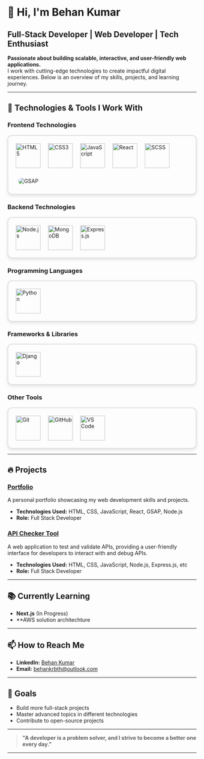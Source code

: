 # 👋 **Hi, I'm Behan Kumar**  
## Full-Stack Developer | Web Developer | Tech Enthusiast  

**Passionate about building scalable, interactive, and user-friendly web applications.**  
I work with cutting-edge technologies to create impactful digital experiences. Below is an overview of my skills, projects, and learning journey.

---

## 🚀 **Technologies & Tools I Work With**

### **Frontend Technologies**  
<div style="display: flex; gap: 20px; flex-wrap: wrap; padding: 20px; border: 2px solid #ddd; border-radius: 12px; box-shadow: 0 4px 8px rgba(0, 0, 0, 0.1);">
  <img src="https://cdn2.iconfinder.com/data/icons/designer-skills/128/code-programming-html-markup-develop-layout-language-256.png" width="66px" alt="HTML5" />
  <img src="https://cdn4.iconfinder.com/data/icons/flat-brand-logo-2/512/css3-64.png" alt="CSS3" width="66px" />
  <img src="https://cdn2.iconfinder.com/data/icons/designer-skills/128/code-programming-javascript-software-develop-command-language-256.png" alt="JavaScript" width="66px" />
  <img src="https://cdn4.iconfinder.com/data/icons/logos-3/600/React.js_logo-64.png" alt="React" width="66px" />
  <img src="https://cdn.iconscout.com/icon/premium/png-512-thumb/scss-1-236126.png?f=webp&w=256" alt="SCSS" width="66px" />
  <img src="https://img.shields.io/badge/GSAP-88C0D0?style=flat-square&logo=gsap&logoColor=white" alt="GSAP" style="border-radius: 25px; padding:0.4rem; height="68px" />
</div>

### **Backend Technologies**  
<div style="display: flex; gap: 20px; flex-wrap: wrap; padding: 20px; border: 2px solid #ddd; border-radius: 12px; box-shadow: 0 4px 8px rgba(0, 0, 0, 0.1);">
  <img src="https://cdn4.iconfinder.com/data/icons/logos-3/454/nodejs-new-pantone-white-64.png" alt="Node.js" width="66px" />
  <img src="https://cdn.iconscout.com/icon/free/png-512/free-mongodb-logo-icon-download-in-svg-png-gif-file-formats--wordmark-programming-langugae-freebies-pack-logos-icons-1175138.png?f=webp&w=256" alt="MongoDB" width="66px" />
  <img src="https://img.icons8.com/?size=100&id=2ZOaTclOqD4q&format=png&color=000000" alt="Express.js" width="66px" />
</div>

### **Programming Languages**  
<div style="display: flex; gap:20px; flex-wrap: wrap; padding: 20px; border: 2px solid #ddd; border-radius: 12px; box-shadow: 0 4px 8px rgba(0, 0, 0, 0.1);">
  <img src="https://cdn3.iconfinder.com/data/icons/logos-and-brands-adobe/512/267_Python-256.png" alt="Python" width="66px" />
</div>

### **Frameworks & Libraries**  
<div style="display: flex; gap: 20px; flex-wrap: wrap; padding: 20px; border: 2px solid #ddd; border-radius: 12px; box-shadow: 0 4px 8px rgba(0, 0, 0, 0.1);">
  <img src="https://cdn.iconscout.com/icon/free/png-512/free-django-logo-icon-download-in-svg-png-gif-file-formats--programming-language-logos-pack-icons-1175036.png?f=webp&w=256" alt="Django" width="66px" />
</div>

### **Other Tools**  
<div style="display: flex; gap: 20px; flex-wrap: wrap; padding: 20px; border: 2px solid #ddd; border-radius: 12px; box-shadow: 0 4px 8px rgba(0, 0, 0, 0.1);">
  <img src="https://cdn3.iconfinder.com/data/icons/social-media-2169/24/social_media_social_media_logo_git-64.png" alt="Git" width="66px" />
  <img src="https://cdn.iconscout.com/icon/free/png-512/free-github-logo-icon-download-in-svg-png-gif-file-formats--social-media-pack-logos-icons-675821.png?f=webp&w=256" alt="GitHub" width="66px" />
  <img src="https://cdn.iconscout.com/icon/free/png-512/free-visual-studio-code-logo-icon-download-in-svg-png-gif-file-formats--vs-editore-coding-brand-filled-line-pack-logos-icons-2724650.png?f=webp&w=256" alt="VS Code" width="66px" />
</div>

---

## 🔥 **Projects**

### **[Portfolio](https://behan-portfolio.vercel.app/)**  
A personal portfolio showcasing my web development skills and projects.  
- **Technologies Used:** HTML, CSS, JavaScript, React, GSAP, Node.js  
- **Role:** Full Stack Developer  

### **[API Checker Tool](https://github.com/behan05/API-Checker-Tool)**  
A web application to test and validate APIs, providing a user-friendly interface for developers to interact with and debug APIs. 
- **Technologies Used:** HTML, CSS, JavaScript, Node.js, Express.js, etc  
- **Role:** Full Stack Developer

---

## 📚 **Currently Learning**  
- **Next.js** (In Progress)  
- **AWS solution architechture

---

## 📫 **How to Reach Me**  
- **LinkedIn:** [Behan Kumar](https://www.linkedin.com/in/behan-kumar-25151b2ba/)  
- **Email:** [behankrbth@outlook.com](mailto:behankrbth@outlook.com)
  

---

## 🎯 **Goals**  
- Build more full-stack projects  
- Master advanced topics in different technologies  
- Contribute to open-source projects

---

> **"A developer is a problem solver, and I strive to become a better one every day."**

---
